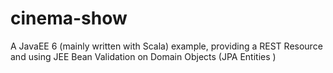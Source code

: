 cinema-show
===========

A JavaEE 6 (mainly written with Scala) example, providing a REST Resource and using JEE Bean Validation on Domain Objects (JPA Entities )
